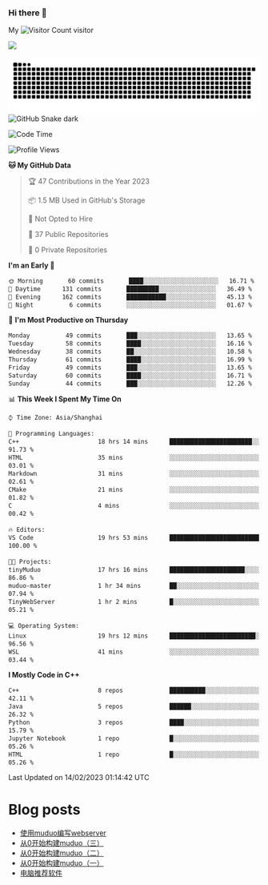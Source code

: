 ### Hi there 👋

My ![Visitor Count](https://profile-counter.glitch.me/bugcat9/count.svg) visitor
<!--
**bugcat9/bugcat9** is a ✨ _special_ ✨ repository because its `README.md` (this file) appears on your GitHub profile.

Here are some ideas to get you started:

- 🔭 I’m currently working on ...
- 🌱 I’m currently learning ...
- 👯 I’m looking to collaborate on ...
- 🤔 I’m looking for help with ...
- 💬 Ask me about ...
- 📫 How to reach me: ...
- 😄 Pronouns: ...
- ⚡ Fun fact: ...
-->
![](https://github-readme-stats.vercel.app/api?username=bugcat9)

![GitHub Snake Light](https://raw.githubusercontent.com/bugcat9/bugcat9/output/github-contribution-grid-snake.svg#gh-light-mode-only)
![GitHub Snake dark](github-snake-dark.svg#gh-dark-mode-only)


<!--START_SECTION:waka-->
![Code Time](http://img.shields.io/badge/Code%20Time-778%20hrs%2056%20mins-blue)

![Profile Views](http://img.shields.io/badge/Profile%20Views-0-blue)

**🐱 My GitHub Data** 

> 🏆 47 Contributions in the Year 2023
 > 
> 📦 1.5 MB Used in GitHub's Storage 
 > 
> 🚫 Not Opted to Hire
 > 
> 📜 37 Public Repositories 
 > 
> 🔑 0 Private Repositories  
 > 
**I'm an Early 🐤** 

```text
🌞 Morning       60 commits       ████░░░░░░░░░░░░░░░░░░░░░   16.71 % 
🌆 Daytime      131 commits       █████████░░░░░░░░░░░░░░░░   36.49 % 
🌃 Evening      162 commits       ███████████░░░░░░░░░░░░░░   45.13 % 
🌙 Night          6 commits       ░░░░░░░░░░░░░░░░░░░░░░░░░   01.67 % 

```
📅 **I'm Most Productive on Thursday** 

```text
Monday          49 commits       ███░░░░░░░░░░░░░░░░░░░░░░   13.65 % 
Tuesday         58 commits       ████░░░░░░░░░░░░░░░░░░░░░   16.16 % 
Wednesday       38 commits       ██░░░░░░░░░░░░░░░░░░░░░░░   10.58 % 
Thursday        61 commits       ████░░░░░░░░░░░░░░░░░░░░░   16.99 % 
Friday          49 commits       ███░░░░░░░░░░░░░░░░░░░░░░   13.65 % 
Saturday        60 commits       ████░░░░░░░░░░░░░░░░░░░░░   16.71 % 
Sunday          44 commits       ███░░░░░░░░░░░░░░░░░░░░░░   12.26 % 

```


📊 **This Week I Spent My Time On** 

```text
⌚︎ Time Zone: Asia/Shanghai

💬 Programming Languages: 
C++                      18 hrs 14 mins      ███████████████████████░░   91.73 % 
HTML                     35 mins             ░░░░░░░░░░░░░░░░░░░░░░░░░   03.01 % 
Markdown                 31 mins             ░░░░░░░░░░░░░░░░░░░░░░░░░   02.61 % 
CMake                    21 mins             ░░░░░░░░░░░░░░░░░░░░░░░░░   01.82 % 
C                        4 mins              ░░░░░░░░░░░░░░░░░░░░░░░░░   00.42 % 

🔥 Editors: 
VS Code                  19 hrs 53 mins      █████████████████████████   100.00 % 

🐱‍💻 Projects: 
tinyMuduo                17 hrs 16 mins      █████████████████████░░░░   86.86 % 
muduo-master             1 hr 34 mins        ██░░░░░░░░░░░░░░░░░░░░░░░   07.94 % 
TinyWebServer            1 hr 2 mins         █░░░░░░░░░░░░░░░░░░░░░░░░   05.21 % 

💻 Operating System: 
Linux                    19 hrs 12 mins      ████████████████████████░   96.56 % 
WSL                      41 mins             ░░░░░░░░░░░░░░░░░░░░░░░░░   03.44 % 

```

**I Mostly Code in C++** 

```text
C++                      8 repos             ██████████░░░░░░░░░░░░░░░   42.11 % 
Java                     5 repos             ██████░░░░░░░░░░░░░░░░░░░   26.32 % 
Python                   3 repos             ████░░░░░░░░░░░░░░░░░░░░░   15.79 % 
Jupyter Notebook         1 repo              █░░░░░░░░░░░░░░░░░░░░░░░░   05.26 % 
HTML                     1 repo              █░░░░░░░░░░░░░░░░░░░░░░░░   05.26 % 

```



 Last Updated on 14/02/2023 01:14:42 UTC
<!--END_SECTION:waka-->
# Blog posts
<!-- BLOG-POST-LIST:START -->
- [使用muduo编写webserver](https://bugcat.top/2023/02/13/Linux/%E4%BB%8E0%E5%BC%80%E5%A7%8B%E6%9E%84%E5%BB%BAmuduo/%E4%BD%BF%E7%94%A8muduo%E7%BC%96%E5%86%99webserver/)
- [从0开始构建muduo（三）](https://bugcat.top/2023/02/03/Linux/%E4%BB%8E0%E5%BC%80%E5%A7%8B%E6%9E%84%E5%BB%BAmuduo/%E4%BB%8E0%E5%BC%80%E5%A7%8B%E6%9E%84%E5%BB%BAmuduo%EF%BC%88%E4%B8%89%EF%BC%89/)
- [从0开始构建muduo（二）](https://bugcat.top/2023/02/03/Linux/%E4%BB%8E0%E5%BC%80%E5%A7%8B%E6%9E%84%E5%BB%BAmuduo/%E4%BB%8E0%E5%BC%80%E5%A7%8B%E6%9E%84%E5%BB%BAmuduo%EF%BC%88%E4%BA%8C%EF%BC%89/)
- [从0开始构建muduo（一）](https://bugcat.top/2023/01/03/Linux/%E4%BB%8E0%E5%BC%80%E5%A7%8B%E6%9E%84%E5%BB%BAmuduo/%E4%BB%8E0%E5%BC%80%E5%A7%8B%E6%9E%84%E5%BB%BAmuduo%EF%BC%88%E4%B8%80%EF%BC%89/)
- [电脑推荐软件](https://bugcat.top/2022/10/26/%E5%85%B6%E4%BB%96/%E7%94%B5%E8%84%91%E6%8E%A8%E8%8D%90%E8%BD%AF%E4%BB%B6/)
<!-- BLOG-POST-LIST:END -->
